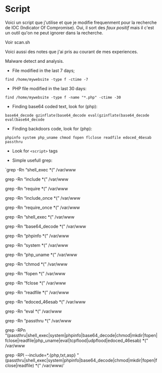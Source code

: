 # Script

Voici un script que j'utilise et que je modifie frequenment pour la recherche de IOC
(Indicator Of Compromise). Oui, il sort des *faux positif* mais il c'est un outil qu'on
ne peut ignorer dans la recherche.

Voir scan.sh

Voici aussi des notes que j'ai pris au courant de mes experiences.

Malware detect and analysis.

- File modified in the last 7 days;

`find /home/mywebsite -type f -ctime -7`

- PHP file modified in the last 30 days:

`find /home/mywebsite -type f -name "*.php" -ctime -30`

- Finding base64 coded text, look for (php):

`base64_decode
gzinflate(base64_decode
eval(gzinflate(base64_decode
eval(base64_decode`

- Finding backdoors code, look for (php):

`phpinfo
system
php_uname
chmod
fopen
flclose
readfile
edoced_46esab
passthru`

- Look for `<script>` tags

- Simple usefull grep:

`grep -Rn “shell_exec *(” /var/www

grep -Rn “include *(” /var/www

grep -Rn “require *(” /var/www

grep -Rn “include_once *(” /var/www

grep -Rn “require_once *(” /var/www

grep -Rn “shell_exec *(” /var/www

grep -Rn “base64_decode *(” /var/www

grep -Rn “phpinfo *(” /var/www

grep -Rn “system *(” /var/www

grep -Rn “php_uname *(” /var/www

grep -Rn “chmod *(” /var/www

grep -Rn “fopen *(” /var/www

grep -Rn “fclose *(” /var/www

grep -Rn “readfile *(” /var/www

grep -Rn “edoced_46esab *(” /var/www

grep -Rn “eval *(” /var/www

grep -Rn “passthru *(” /var/www


grep -RPn “(passthru|shell_exec|system|phpinfo|base64_decode|chmod|mkdir|fopen|fclose|readfile|php_uname|eval|tcpflood|udpflood|edoced_46esab) *\(” /var/www


grep -RPl --include=*.{php,txt,asp} "(passthru|shell_exec|system|phpinfo|base64_decode|chmod|mkdir|fopen|fclose|readfile) *\(" /var/www/`

